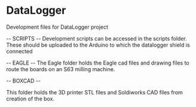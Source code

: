 # DataLogger
Development files for DataLogger project

-- SCRIPTS --
Development scripts can be accessed in the scripts folder. These should be uploaded to the Arduino to which the datalogger shield is connected

-- EAGLE --
The Eagle folder holds the Eagle cad files and drawing files to route the boards on an S63 milling machine.

-- BOXCAD --

This folder holds the 3D printer STL files and Soldiworks CAD files from creation of the box.
